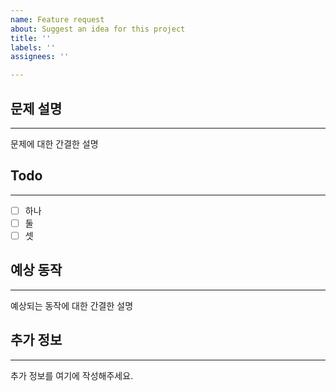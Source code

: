 ```yaml
---
name: Feature request
about: Suggest an idea for this project
title: ''
labels: ''
assignees: ''

---
```


## 문제 설명

---

문제에 대한 간결한 설명

## Todo

---

- [ ]  하나
- [ ]  둘
- [ ]  셋

## 예상 동작

---

예상되는 동작에 대한 간결한 설명

## 추가 정보

---

추가 정보를 여기에 작성해주세요.

